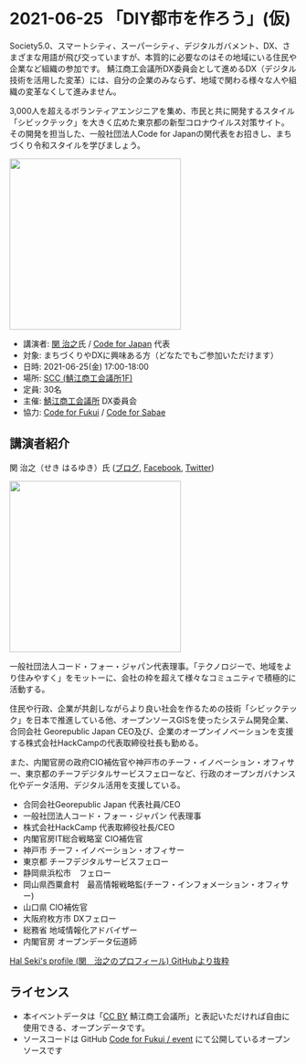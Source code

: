 # 2021-06-25 「DIY都市を作ろう」(仮)

Society5.0、スマートシティ、スーパーシティ、デジタルガバメント、DX、さまざまな用語が飛び交っていますが、本質的に必要なのはその地域にいる住民や企業など組織の参加です。
鯖江商工会議所DX委員会として進めるDX（デジタル技術を活用した変革）には、自分の企業のみならず、地域で関わる様々な人や組織の変革なくして進みません。

3,000人を超えるボランティアエンジニアを集め、市民と共に開発するスタイル「シビックテック」を大きく広めた東京都の新型コロナウイルス対策サイト。
その開発を担当した、一般社団法人Code for Japanの関代表をお招きし、まちづくり令和スタイルを学びましょう。

<img src="https://raw.githubusercontent.com/halsk/profile/master/images/profile_image3.jpg" height="300">

- 講演者: [関 治之](https://github.com/halsk/profile)氏 / [Code for Japan](https://www.code4japan.org/) 代表
- 対象: まちづくりやDXに興味ある方（どなたでもご参加いただけます）
- 日時: 2021-06-25(金) 17:00-18:00
- 場所: [SCC (鯖江商工会議所1F)](https://www.google.com/maps/search/%E9%AF%96%E6%B1%9F%E5%95%86%E5%B7%A5%E4%BC%9A%E8%AD%B0%E6%89%80/@35.9469562,136.1832057,20.05z)
- 定員: 30名
- 主催: [鯖江商工会議所](http://www.sabaecci.or.jp/) DX委員会
- 協力: [Code for Fukui](https://code4fukui.github.io) / [Code for Sabae](https://c4.sabae.cc)

## 講演者紹介

関 治之（せき はるゆき）氏 ([ブログ](https://note.com/hal_sk), [Facebook](https://www.facebook.com/halsk), [Twitter](https://twitter.com/hal_sk))

<img src="https://raw.githubusercontent.com/halsk/profile/master/images/profile_image.jpg" height="300">

一般社団法人コード・フォー・ジャパン代表理事。「テクノロジーで、地域をより住みやすく」をモットーに、会社の枠を超えて様々なコミュニティで積極的に活動する。

住民や行政、企業が共創しながらより良い社会を作るための技術「シビックテック」を日本で推進している他、オープンソースGISを使ったシステム開発企業、合同会社 Georepublic Japan CEO及び、企業のオープンイノベーションを支援する株式会社HackCampの代表取締役社長も勤める。

また、内閣官房の政府CIO補佐官や神戸市のチーフ・イノベーション・オフィサー、東京都のチーフデジタルサービスフェローなど、行政のオープンガバナンス化やデータ活用、デジタル活用を支援している。

- 合同会社Georepublic Japan 代表社員/CEO
- 一般社団法人コード・フォー・ジャパン 代表理事
- 株式会社HackCamp 代表取締役社長/CEO
- 内閣官房IT総合戦略室 CIO補佐官
- 神戸市 チーフ・イノベーション・オフィサー
- 東京都 チーフデジタルサービスフェロー
- 静岡県浜松市　フェロー
- 岡山県西粟倉村　最高情報戦略監(チーフ・インフォメーション・オフィサー)
- 山口県 CIO補佐官
- 大阪府枚方市 DXフェロー
- 総務省 地域情報化アドバイザー
- 内閣官房 オープンデータ伝道師

[Hal Seki's profile (関　治之のプロフィール) GitHubより抜粋](https://github.com/halsk/profile)

## ライセンス

- 本イベントデータは「[CC BY](https://creativecommons.org/licenses/by/4.0/deed.ja) 鯖江商工会議所」と表記いただければ自由に使用できる、オープンデータです。
- ソースコードは GitHub [Code for Fukui / event](https://github.com/code4fukui/event/) にて公開しているオープンソースです

